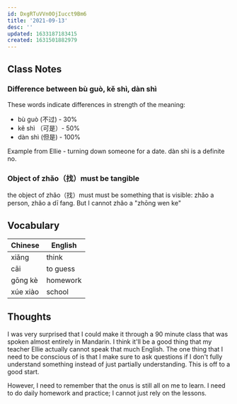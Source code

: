 ```yaml
---
id: DxgRTuVVn0OjIucct9Bm6
title: '2021-09-13'
desc: ''
updated: 1633187183415
created: 1631501882979
---
```


## Class Notes

### Difference between bù guò, kě shì, dàn shì

These words indicate differences in strength of the meaning:
- bù guò (不过) - 30%
- kě shì （可是）- 50%
- dàn shì (但是) - 100%

Example from Ellie - turning down someone for a date. dàn shì is a definite no. 

### Object of zhǎo（找）must be tangible

the object of zhǎo（找）must must be something that is visible: zhǎo a person, zhǎo a dī fang.  But I cannot zhǎo a "zhōng wen ke"

## Vocabulary

| Chinese  | English  |
| -------- | -------- |
| xiǎng    | think    |
| cāi      | to guess |
| gōng kè  | homework |
| xúe xiào | school   |

## Thoughts

I was very surprised that I could make it through a 90 minute class that was spoken almost entirely in Mandarin. I think it'll be a good thing that my teacher Ellie actually cannot speak that much English.  The one thing that I need to be conscious of is that I make sure to ask questions if I don't fully understand something instead of just partially understanding. This is off to a good start. 

However, I need to remember that the onus is still all on me to learn. I need to do daily homework and practice; I cannot just rely on the lessons. 


